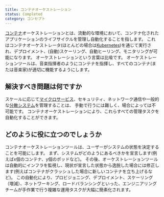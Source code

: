 ```yaml
---
title: コンテナオーケストレーション
status: Completed
category: コンセプト
---
```


[コンテナ](/ja/container/)オーケストレーションとは、流動的な環境において、コンテナ化されたアプリケーションのライフサイクルを管理し自動化することを指します。
これはコンテナオーケストレータ(ほとんどの場合は[Kubernetes](/ja/kubernetes))を通じて実行され、デプロイメント、(自動)スケーリング、自動ヒーリング、モニタリングが可能になります。
オーケストレーションという言葉は比喩です。
オーケストレーションツールは、音楽指揮者のようにコンテナを指揮し、すべてのコンテナ(または音楽家)が適切に機能するようにします。

## 解決すべき問題は何ですか

スケールに応じて[マイクロサービス](/ja/microservices)、セキュリティ、ネットワーク通信や一般的な[分散システム](/ja/distributed-systems)を管理することは、
手動で行うには難しく、場合によっては不可能です。
コンテナオーケストレーションにより、これらすべての管理タスクを自動化することができます。

## どのように役に立つのでしょうか

コンテナオーケストレーションツールは、ユーザーがシステムの状態を決定することを可能にします。
まず、システムがどのようにあるべきかを宣言します(例えばx個のコンテナ、y個のポッドなど)。
その後、オーケストレーションツールは自動的にインフラを監視し、現状が宣言した状態から逸脱した場合には修正します(例えばコンテナがクラッシュした場合に新しいコンテナを立ち上げるなど)。
この自動化により、プロビジョニング、デプロイメント、スケーリング（増減）、ネットワーキング、ロードバランシングといった、エンジニアリングチームが手作業で行う複雑な運用タスクが大幅に簡素化されます。
